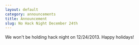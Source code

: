 ```yaml
---
layout: default
category: announcements
title: Announcement
slug: No Hack Night December 24th
---
```


We won't be holding hack night on 12/24/2013. Happy holidays!